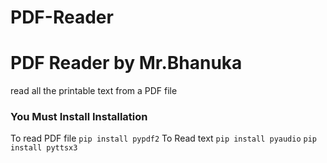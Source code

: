 # PDF-Reader

# PDF Reader by Mr.Bhanuka
read all the printable text from a PDF file 


### You Must Install Installation
To read PDF file
` pip install pypdf2
`
To Read text
` pip install pyaudio
`
` pip install pyttsx3
`

